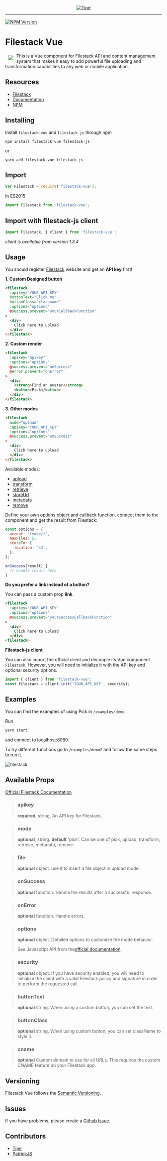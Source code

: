 <p align="center">
  <a href="https://tipe.io/" target="_blank">
    <img  alt="Tipe" src="https://user-images.githubusercontent.com/1016365/30999155-30430eb8-a488-11e7-850e-a7c38dad77c1.png" class="img-responsive">
  </a>
</p>

___

[![NPM Version](https://img.shields.io/badge/npm-1.0.1-green.svg)](https://www.npmjs.com/package/filestack-vue)
<!-- [![Package Quality](http://npm.packagequality.com/shield/vue-filestack.svg)](http://packagequality.com/#?package=filestack-vue) -->

# Filestack Vue
<a href="https://www.filestack.com"><img src="https://filestack.com/themes/filestack/assets/images/press-articles/color.svg" align="left" hspace="10" vspace="6"></a> This is a Vue component for Filestack API and content management system that makes it easy to add powerful file uploading and transformation capabilities to any web or mobile application.

## Resources

* [Filestack](https://www.filestack.com)
* [Documentation](https://www.filestack.com/docs)
* [NPM](https://npmjs.com/package/filestack-vue)
<!-- * [Live Demo]() -->
<!-- * [Tutorial](https://blog.filestack.com/product-updates/vue-package/) -->

## Installing

Install ``filestack-vue`` and ``filestack-js`` through npm

```shell
npm install filestack-vue filestack-js
```
or
```shell
yarn add filestack-vue filestack-js
```
## Import
```javascript
var Filestack = require('filestack-vue');
```
In ES2015
```javascript
import Filestack from 'filestack-vue';
```

## Import with filestack-js client
```javascript
import Filestack, { client } from 'filestack-vue';
```
*client is available from version 1.3.4*

## Usage
You should register [Filestack](https://www.filestack.com) website and get an **API key** first!

**1. Custom Designed button**
```html
<filestack
  :apikey="YOUR_API_KEY"
  buttonText="Click me"
  buttonClass="classname"
  :options="options"
  @success.prevent="yourCallbackFunction"
>
  <div>
    Click here to upload
  </div>
</filestack>
```

**2. Custom render**
```html
<filestack
  :apikey="apikey"
  :options="options"
  @success.prevent="onSuccess"
  @error.prevent="onError"
>
  <div>
    <strong>Find an avatar</strong>
    <button>Pick</button>
  </div>
</filestack>
```

**3. Other modes**
```html
<filestack
  mode="upload"
  :apikey="YOUR_API_KEY"
  :options="options"
  @success.prevent="onSuccess"
>
  <div>
    Click here to upload
  </div>
</filestack>
```

Available modes:
* [upload](https://www.filestack.com/docs/javascript-api/upload-v3)
* [transform](https://www.filestack.com/docs/javascript-api/transform-v3)
* [retrieve](https://www.filestack.com/docs/javascript-api/retrieve-v3)
* [storeUrl](https://www.filestack.com/docs/javascript-api/store-url-v3)
* [metadata](https://www.filestack.com/docs/javascript-api/metadata-v3)
* [remove](https://www.filestack.com/docs/javascript-api/remove-v3)

Define your own options object and callback function, connect them to the component and get the result from Filestack:


```javascript
const options = {
  accept: 'image/*',
  maxFiles: 5,
  storeTo: {
    location: 's3',
  },
};

onSuccess(result) {
  // handle result here
}
```

**Do you prefer a link instead of a button?**

You can pass a custom prop **link**.
```html
<filestack
  :apikey="YOUR_API_KEY"
  :options="options"
  @success.prevent="yourSuccessCallbackFunction"
>
  <div>
    Click here to upload
  </div>
<filestack>
```

**Filestack-js client**

You can also import the official client and decouple its Vue component `Filestack`.
However, you will need to initialize it with the API key and optional security options.

```javascript
import { client } from 'filestack-vue';
const filestack = client.init('YOUR_API_KEY', security);
```

## Examples

You can find the examples of using Pick in ``/examples/demo``.

Run

```javascript
yarn start
```

and connect to localhost:8080.

To try different functions go to ``/examples/demo2`` and follow the same steps to run it.

![filestack](https://cloud.githubusercontent.com/assets/10962668/23750309/ac3e1080-050f-11e7-922d-ee9deb8251a3.png)


## Available Props
[Official Filestack Documentation](https://filestack.com/docs)

> ### apikey
> **required**, string. An API key for Filestack.

> ### mode
> **optional**, string. **default** 'pick'. Can be one of pick, upload, transform, retrieve, metadata, remove.

> ### file
> **optional** object. use it to insert a file object in upload mode.

> ### onSuccess
> **optional** function. Handle the results after a successful response.

> ### onError
> **optional** function. Handle errors.

> ### options
> **optional** object. Detailed options to customize the mode behavior.
>
> See Javascript API from  the[official documentation](https://filestack.com/docs).

> ### security
> **optional** object. If you have security enabled, you will need to initialize
the client with a valid Filestack policy and signature in order to perform the requested call.

> ### buttonText
> **optional** string. When using a custom button, you can set the text.

> ### buttonClass
> **optional** string. When using custom button, you can set className to style it.

> ### cname
> **optional** Custom domain to use for all URLs. This requires the custom CNAME feature on your Filestack app.

## Versioning
Filestack Vue follows the [Semantic Versioning](http://semver.org/).

## Issues
If you have problems, please create a [Github Issue](https://github.com/TipeIO/filestack-vue/issues).

<!-- ## Wanna Contribute? -->
<!-- Please see [CONTRIBUTING.md](https://github.com/filestack/filestack-vue/blob/master/CONTRIBUTING.md) for details. -->

## Contributors
- [Tipe](https://github.com/tipeio)
- [PatrickJS](https://github.com/gdi2290)
